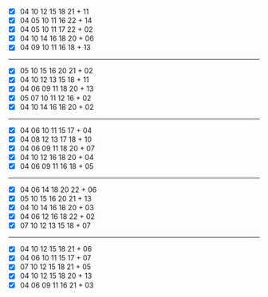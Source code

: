 - [x] 04 10 12 15 18 21 + 11
- [x] 04 05 10 11 16 22 + 14
- [x] 04 05 10 11 17 22 + 02
- [x] 04 10 14 16 18 20 + 06
- [x] 04 09 10 11 16 18 + 13
***
- [x] 05 10 15 16 20 21 + 02
- [x] 04 10 12 13 15 18 + 11
- [x] 04 06 09 11 18 20 + 13
- [x] 05 07 10 11 12 16 + 02
- [x] 04 10 14 16 18 20 + 02
***
- [x] 04 06 10 11 15 17 + 04
- [x] 04 08 12 13 17 18 + 10
- [x] 04 06 09 11 18 20 + 07
- [x] 04 10 12 16 18 20 + 04
- [x] 04 06 09 11 16 18 + 05
***
- [x] 04 06 14 18 20 22 + 06
- [x] 05 10 15 16 20 21 + 13
- [x] 04 10 14 16 18 20 + 03
- [x] 04 06 12 16 18 22 + 02
- [x] 07 10 12 13 15 18 + 07
***
- [x] 04 10 12 15 18 21 + 06
- [x] 04 06 10 11 15 17 + 07
- [x] 07 10 12 15 18 21 + 05
- [x] 04 10 12 15 18 20 + 13
- [x] 04 06 09 11 16 21 + 03
